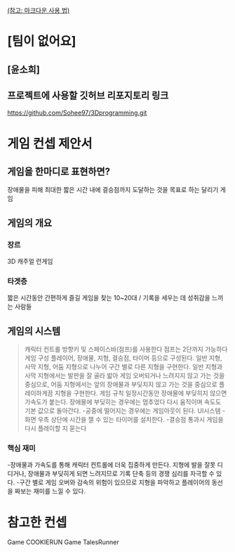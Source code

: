 [(참고: 마크다운 사용 법)](https://gist.github.com/ihoneymon/652be052a0727ad59601)

# [팀이 없어요]
## [윤소희]
## 프로젝트에 사용할 깃허브 리포지토리 링크
https://github.com/Sohee97/3Dprogramming.git

# 게임 컨셉 제안서
## 게임을 한마디로 표현하면?
  장애물을 피해 최대한 짧은 시간 내에 결승점까지 도달하는 것을 목표로 하는 달리기 게임
## 게임의 개요
### 장르
  3D 캐주얼 런게임
### 타겟층
  짧은 시간동안 간편하게 즐길 게임을 찾는 10~20대 / 기록을 세우는 데 성취감을 느끼는 사람들
## 게임의 시스템
  >캐릭터 컨트롤
  방향키 및 스페이스바(점프)를 사용한다
  점프는 2단까지 가능하다
  >게임 구성
  플레이어, 장애물, 지형, 결승점, 타이머 등으로 구성된다. 
  일반 지형, 사막 지형, 어둠 지형으로 나누어 구간 별로 다른 지형을 구현한다.
  일반 지형과 사막 지형에서는 발판을 잘 골라 밟아 게임 오버되거나 느려지지 않고 가는 것을 중심으로, 어둠 지형에서는 앞의 장애물과 부딪치지 않고 가는 것을 중심으로 플레이하게끔 지형을 구현한다. 
  >게임 규칙
  일정시간동안 장애물에 부딪히지 않으면 가속도가 붙는다.
  장애물에 부딪히는 경우에는 멈추었다 다시 움직이며 속도도 기본 값으로 돌아간다. 
  -공중에 떨어지는 경우에는 게임아웃이 된다. 
  >UI시스템
  -화면 우측 상단에 시간을 잴 수 있는 타이머를 설치한다.
  -결승점 통과시 게임을 다시 플레이할 지 묻는다
### 핵심 재미
 -장애물과 가속도를 통해 캐릭터 컨트롤에 더욱 집중하게 만든다. 지형에 발을 잘못 디디거나, 장애물과 부딪히게 되면 느려지므로 기록 단축 등의 경쟁 심리를 자극할 수 있다. 
 -구간 별로 게임 오버와 감속의 위험이 있으므로 지형을 파악하고 플레이어의 동선을 짜보는 재미를 느낄 수 있다. 

# 참고한 컨셉
Game COOKIERUN
Game TalesRunner
